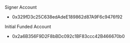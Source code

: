 Signer Account
 - 0x329fD3c25C638edAdeE189862d87A9F6c9476f92

Initial Funded Account
 - 0x2a6B356F9D2F8bBDc092c1BF83ccc42B466670b0
